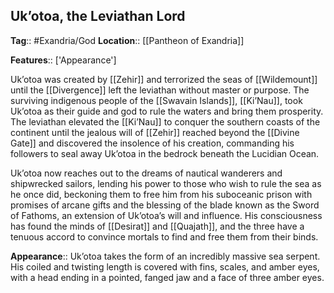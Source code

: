 ## Uk’otoa, the Leviathan Lord
**Tag**:: #Exandria/God
**Location**:: [[Pantheon of Exandria]]

**Features**:: ['Appearance']

Uk’otoa was created by [[Zehir]] and terrorized the seas of [[Wildemount]] until the [[Divergence]] left the leviathan without master or purpose. The surviving indigenous people of the [[Swavain Islands]], [[Ki’Nau]], took Uk’otoa as their guide and god to rule the waters and bring them prosperity. The leviathan elevated the [[Ki’Nau]] to conquer the southern coasts of the continent until the jealous will of [[Zehir]] reached beyond the [[Divine Gate]] and discovered the insolence of his creation, commanding his followers to seal away Uk’otoa in the bedrock beneath the Lucidian Ocean.

Uk’otoa now reaches out to the dreams of nautical wanderers and shipwrecked sailors, lending his power to those who wish to rule the sea as he once did, beckoning them to free him from his suboceanic prison with promises of arcane gifts and the blessing of the blade known as the Sword of Fathoms, an extension of Uk’otoa’s will and influence. His consciousness has found the minds of [[Desirat]] and [[Quajath]], and the three have a tenuous accord to convince mortals to find and free them from their binds.

**Appearance**:: Uk’otoa takes the form of an incredibly massive sea serpent. His coiled and twisting length is covered with fins, scales, and amber eyes, with a head ending in a pointed, fanged jaw and a face of three amber eyes.
